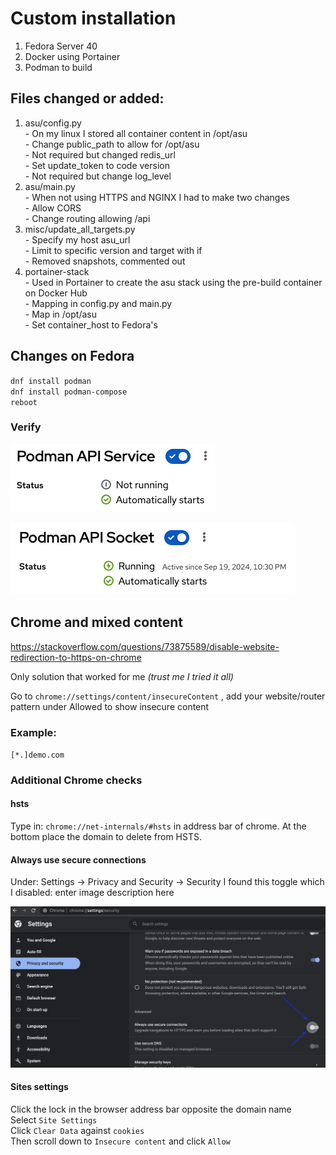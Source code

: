 # Custom installation

<ol>
    <li>Fedora Server 40</li>
    <li>Docker using Portainer</li>
    <li>Podman to build</li>
</ol>

## Files changed or added:<br>

<ol>
    <li>asu/config.py</li>
        - On my linux I stored all container content in /opt/asu<br>
        - Change public_path to allow for /opt/asu<br>
        - Not required but changed redis_url<br>
        - Set update_token to code version<br>
        - Not required but change log_level<br>
    <li>asu/main.py</li>
        - When not using HTTPS and NGINX I had to make two changes<br>
        - Allow CORS<br>
        - Change routing allowing /api<br>
    <li>misc/update_all_targets.py</li>
        - Specify my host asu_url<br>
        - Limit to specific version and target with if<br>
        - Removed snapshots, commented out<br>
    <li>portainer-stack</li>
        - Used in Portainer to create the asu stack using the pre-build container on Docker Hub<br>
        - Mapping in config.py and main.py<br>
        - Map in /opt/asu<br>
        - Set container_host to Fedora's<br>
</ol>

## Changes on Fedora
`dnf install podman`<br>
`dnf install podman-compose`<br>
`reboot`<br>

### Verify<br>

![Podman API Service](podman-api-service.png)

![Podman API Socket](podman-api-socket.png)

## Chrome and mixed content

https://stackoverflow.com/questions/73875589/disable-website-redirection-to-https-on-chrome

Only solution that worked for me <i>(trust me I tried it all)</i>

Go to `chrome://settings/content/insecureContent` , add your website/router pattern under Allowed to show insecure content

### Example:

`[*.]demo.com`

### Additional Chrome checks

#### hsts
Type in: `chrome://net-internals/#hsts` in address bar of chrome. At the bottom place the domain to delete from HSTS.

#### Always use secure connections
Under: Settings -> Privacy and Security -> Security I found this toggle which I disabled: enter image description here

![alt text](chrome-setting.png)

#### Sites settings
Click the lock in the browser address bar opposite the domain name<br>
Select `Site Settings`<br>
Click `Clear Data` against `cookies`<br>
Then scroll down to `Insecure content` and click `Allow`<br>